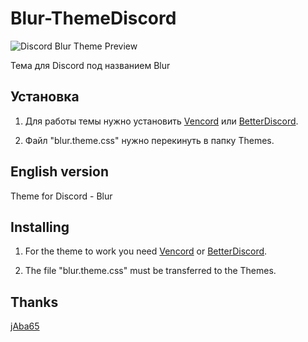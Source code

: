 # Blur-ThemeDiscord
![Discord Blur Theme Preview](https://so1ta.github.io/Images/blur-theme.gif)

Тема для Discord под названием Blur

## Установка

1. Для работы темы нужно установить [Vencord](https://vencord.dev/) или [BetterDiscord](https://betterdiscord.app/themes).

2. Файл "blur.theme.css" нужно перекинуть в папку Themes.

## English version

Theme for Discord - Blur

## Installing

1. For the theme to work you need [Vencord](https://vencord.dev/) or [BetterDiscord](https://betterdiscord.app/themes).

2. The file "blur.theme.css" must be transferred to the Themes.

## Thanks

[jAba65](https://github.com/jAba65)

